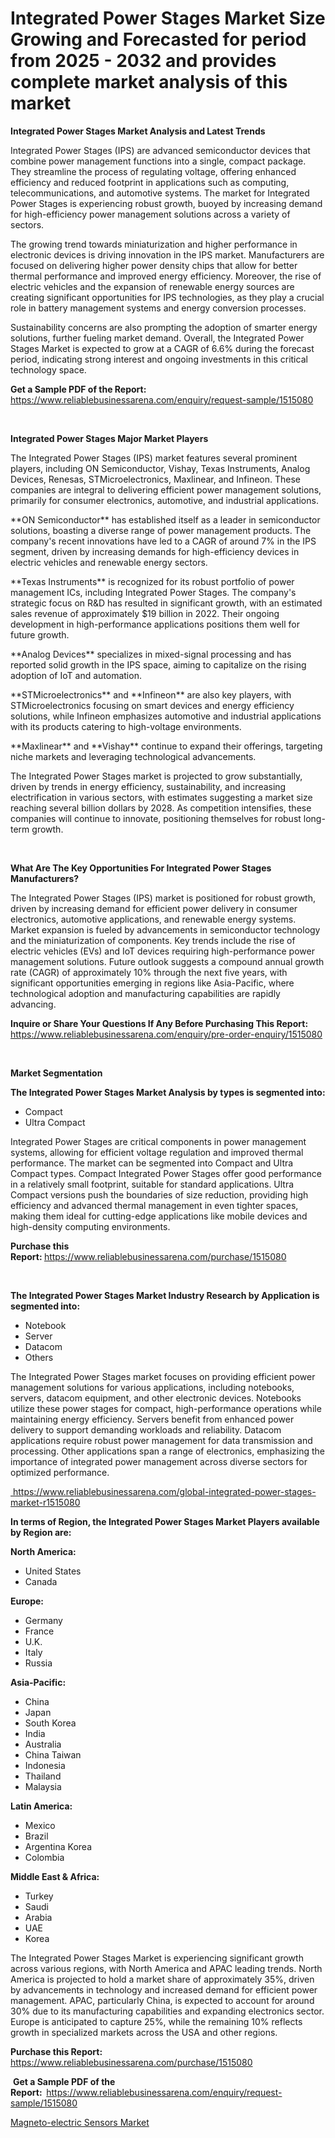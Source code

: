 <p><h1>Integrated Power Stages Market Size Growing and Forecasted for period from 2025 - 2032 and provides complete market analysis of this market</h1></p><p><strong>Integrated Power Stages Market Analysis and Latest Trends</strong></p>
<p><p>Integrated Power Stages (IPS) are advanced semiconductor devices that combine power management functions into a single, compact package. They streamline the process of regulating voltage, offering enhanced efficiency and reduced footprint in applications such as computing, telecommunications, and automotive systems. The market for Integrated Power Stages is experiencing robust growth, buoyed by increasing demand for high-efficiency power management solutions across a variety of sectors.</p><p>The growing trend towards miniaturization and higher performance in electronic devices is driving innovation in the IPS market. Manufacturers are focused on delivering higher power density chips that allow for better thermal performance and improved energy efficiency. Moreover, the rise of electric vehicles and the expansion of renewable energy sources are creating significant opportunities for IPS technologies, as they play a crucial role in battery management systems and energy conversion processes.</p><p>Sustainability concerns are also prompting the adoption of smarter energy solutions, further fueling market demand. Overall, the Integrated Power Stages Market is expected to grow at a CAGR of 6.6% during the forecast period, indicating strong interest and ongoing investments in this critical technology space.</p></p>
<p><strong>Get a Sample PDF of the Report:&nbsp;</strong> <a href="https://www.reliablebusinessarena.com/enquiry/request-sample/1515080?utm_campaign=2039&utm_medium=2&utm_source=Github&utm_content=ia&utm_term=13022025&utm_id=integrated-power-stages">https://www.reliablebusinessarena.com/enquiry/request-sample/1515080</a></p>
<p>&nbsp;</p>
<p><strong>Integrated Power Stages Major Market Players</strong></p>
<p><p>The Integrated Power Stages (IPS) market features several prominent players, including ON Semiconductor, Vishay, Texas Instruments, Analog Devices, Renesas, STMicroelectronics, Maxlinear, and Infineon. These companies are integral to delivering efficient power management solutions, primarily for consumer electronics, automotive, and industrial applications.</p><p>**ON Semiconductor** has established itself as a leader in semiconductor solutions, boasting a diverse range of power management products. The company's recent innovations have led to a CAGR of around 7% in the IPS segment, driven by increasing demands for high-efficiency devices in electric vehicles and renewable energy sectors.</p><p>**Texas Instruments** is recognized for its robust portfolio of power management ICs, including Integrated Power Stages. The company's strategic focus on R&D has resulted in significant growth, with an estimated sales revenue of approximately $19 billion in 2022. Their ongoing development in high-performance applications positions them well for future growth.</p><p>**Analog Devices** specializes in mixed-signal processing and has reported solid growth in the IPS space, aiming to capitalize on the rising adoption of IoT and automation. </p><p>**STMicroelectronics** and **Infineon** are also key players, with STMicroelectronics focusing on smart devices and energy efficiency solutions, while Infineon emphasizes automotive and industrial applications with its products catering to high-voltage environments.</p><p>**Maxlinear** and **Vishay** continue to expand their offerings, targeting niche markets and leveraging technological advancements.</p><p>The Integrated Power Stages market is projected to grow substantially, driven by trends in energy efficiency, sustainability, and increasing electrification in various sectors, with estimates suggesting a market size reaching several billion dollars by 2028. As competition intensifies, these companies will continue to innovate, positioning themselves for robust long-term growth.</p></p>
<p>&nbsp;</p>
<p><strong>What Are The Key Opportunities For Integrated Power Stages Manufacturers?</strong></p>
<p><p>The Integrated Power Stages (IPS) market is positioned for robust growth, driven by increasing demand for efficient power delivery in consumer electronics, automotive applications, and renewable energy systems. Market expansion is fueled by advancements in semiconductor technology and the miniaturization of components. Key trends include the rise of electric vehicles (EVs) and IoT devices requiring high-performance power management solutions. Future outlook suggests a compound annual growth rate (CAGR) of approximately 10% through the next five years, with significant opportunities emerging in regions like Asia-Pacific, where technological adoption and manufacturing capabilities are rapidly advancing.</p></p>
<p><strong>Inquire or Share Your Questions If Any Before Purchasing This Report:</strong> <a href="https://www.reliablebusinessarena.com/enquiry/pre-order-enquiry/1515080?utm_campaign=2039&utm_medium=2&utm_source=Github&utm_content=ia&utm_term=13022025&utm_id=integrated-power-stages">https://www.reliablebusinessarena.com/enquiry/pre-order-enquiry/1515080</a></p>
<p>&nbsp;</p>
<p><strong>Market Segmentation</strong></p>
<p><strong>The Integrated Power Stages Market Analysis by types is segmented into:</strong></p>
<p><ul><li>Compact</li><li>Ultra Compact</li></ul></p>
<p><p>Integrated Power Stages are critical components in power management systems, allowing for efficient voltage regulation and improved thermal performance. The market can be segmented into Compact and Ultra Compact types. Compact Integrated Power Stages offer good performance in a relatively small footprint, suitable for standard applications. Ultra Compact versions push the boundaries of size reduction, providing high efficiency and advanced thermal management in even tighter spaces, making them ideal for cutting-edge applications like mobile devices and high-density computing environments.</p></p>
<p><strong>Purchase this Report:&nbsp;</strong><a href="https://www.reliablebusinessarena.com/purchase/1515080?utm_campaign=2039&utm_medium=2&utm_source=Github&utm_content=ia&utm_term=13022025&utm_id=integrated-power-stages">https://www.reliablebusinessarena.com/purchase/1515080</a></p>
<p>&nbsp;</p>
<p><strong>The Integrated Power Stages Market Industry Research by Application is segmented into:</strong></p>
<p><ul><li>Notebook</li><li>Server</li><li>Datacom</li><li>Others</li></ul></p>
<p><p>The Integrated Power Stages market focuses on providing efficient power management solutions for various applications, including notebooks, servers, datacom equipment, and other electronic devices. Notebooks utilize these power stages for compact, high-performance operations while maintaining energy efficiency. Servers benefit from enhanced power delivery to support demanding workloads and reliability. Datacom applications require robust power management for data transmission and processing. Other applications span a range of electronics, emphasizing the importance of integrated power management across diverse sectors for optimized performance.</p></p>
<p><a href="https://www.reliablebusinessarena.com/global-integrated-power-stages-market-r1515080?utm_campaign=2039&utm_medium=2&utm_source=Github&utm_content=ia&utm_term=13022025&utm_id=integrated-power-stages">&nbsp;https://www.reliablebusinessarena.com/global-integrated-power-stages-market-r1515080</a></p>
<p><strong>In terms of Region, the Integrated Power Stages Market Players available by Region are:</strong></p>
<p>
    <p> <strong> North America: </strong>
        <ul>
            <li>United States</li>
            <li>Canada</li>
        </ul>
        </p> 
    <p> <strong> Europe: </strong>
        <ul>
            <li>Germany</li>
            <li>France</li>
            <li>U.K.</li>
            <li>Italy</li>
            <li>Russia</li>
        </ul>
        </p> 
    <p> <strong> Asia-Pacific: </strong>
        <ul>
            <li>China</li>
            <li>Japan</li>
            <li>South Korea</li>
            <li>India</li>
            <li>Australia</li>
            <li>China Taiwan</li>
            <li>Indonesia</li>
            <li>Thailand</li>
            <li>Malaysia</li>
        </ul>
        </p> 
    <p> <strong> Latin America: </strong>
        <ul>
            <li>Mexico</li>
            <li>Brazil</li>
            <li>Argentina Korea</li>
            <li>Colombia</li>
        </ul>
        </p> 
    <p> <strong> Middle East & Africa: </strong>
        <ul>
            <li>Turkey</li>
            <li>Saudi</li>
            <li>Arabia</li>
            <li>UAE</li>
            <li>Korea</li>
        </ul>
    </p>
    </p>
<p><p>The Integrated Power Stages Market is experiencing significant growth across various regions, with North America and APAC leading trends. North America is projected to hold a market share of approximately 35%, driven by advancements in technology and increased demand for efficient power management. APAC, particularly China, is expected to account for around 30% due to its manufacturing capabilities and expanding electronics sector. Europe is anticipated to capture 25%, while the remaining 10% reflects growth in specialized markets across the USA and other regions.</p></p>
<p><strong>Purchase this Report: </strong><a href="https://www.reliablebusinessarena.com/purchase/1515080?utm_campaign=2039&utm_medium=2&utm_source=Github&utm_content=ia&utm_term=13022025&utm_id=integrated-power-stages">https://www.reliablebusinessarena.com/purchase/1515080</a></p>
<p>&nbsp;<strong>Get a Sample PDF of the Report:&nbsp;&nbsp;</strong><a href="https://www.reliablebusinessarena.com/enquiry/request-sample/1515080?utm_campaign=2039&utm_medium=2&utm_source=Github&utm_content=ia&utm_term=13022025&utm_id=integrated-power-stages">https://www.reliablebusinessarena.com/enquiry/request-sample/1515080</a></p>
<p><strong></strong></p>
<p><p><a href="https://github.com/SamiaChowdhury801/Market-Research-Report-List-1/blob/main/magneto-electric-sensors-market.md?utm_campaign=2039&utm_medium=2&utm_source=Github&utm_content=ia&utm_term=13022025&utm_id=integrated-power-stages">Magneto-electric Sensors Market</a></p></p>
